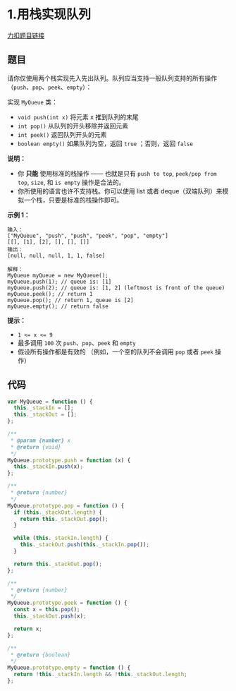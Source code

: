 # 1.用栈实现队列

[力扣题目链接](https://leetcode.cn/problems/implement-queue-using-stacks/)

## 题目

请你仅使用两个栈实现先入先出队列。队列应当支持一般队列支持的所有操作（`push`、`pop`、`peek`、`empty`）：

实现 `MyQueue` 类：

- `void push(int x)` 将元素 x 推到队列的末尾
- `int pop()` 从队列的开头移除并返回元素
- `int peek()` 返回队列开头的元素
- `boolean empty()` 如果队列为空，返回 `true` ；否则，返回 `false`

**说明：**

- 你 **只能** 使用标准的栈操作 —— 也就是只有 `push to top`, `peek/pop from top`, `size`, 和 `is empty` 操作是合法的。
- 你所使用的语言也许不支持栈。你可以使用 list 或者 deque（双端队列）来模拟一个栈，只要是标准的栈操作即可。

 

**示例 1：**

```
输入：
["MyQueue", "push", "push", "peek", "pop", "empty"]
[[], [1], [2], [], [], []]
输出：
[null, null, null, 1, 1, false]

解释：
MyQueue myQueue = new MyQueue();
myQueue.push(1); // queue is: [1]
myQueue.push(2); // queue is: [1, 2] (leftmost is front of the queue)
myQueue.peek(); // return 1
myQueue.pop(); // return 1, queue is [2]
myQueue.empty(); // return false
```



**提示：**

- `1 <= x <= 9`
- 最多调用 `100` 次 `push`、`pop`、`peek` 和 `empty`
- 假设所有操作都是有效的 （例如，一个空的队列不会调用 `pop` 或者 `peek` 操作）

## 代码

~~~js
var MyQueue = function () {
  this._stackIn = [];
  this._stackOut = [];
};

/**
 * @param {number} x
 * @return {void}
 */
MyQueue.prototype.push = function (x) {
  this._stackIn.push(x);
};

/**
 * @return {number}
 */
MyQueue.prototype.pop = function () {
  if (this._stackOut.length) {
    return this._stackOut.pop();
  }

  while (this._stackIn.length) {
    this._stackOut.push(this._stackIn.pop());
  }

  return this._stackOut.pop();
};

/**
 * @return {number}
 */
MyQueue.prototype.peek = function () {
  const x = this.pop();
  this._stackOut.push(x);

  return x;
};

/**
 * @return {boolean}
 */
MyQueue.prototype.empty = function () {
  return !this._stackIn.length && !this._stackOut.length;
};
~~~

